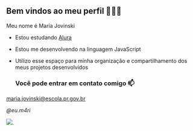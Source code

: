 ## Bem vindos ao meu perfil 💚💙💛

Meu nome é Maria Jovinski

- Estou estudando [Alura](https://www.alura.com.br)
- Estou me desenvolvendo na linguagem JavaScript
- Utilizo esse espaço para minha organização e compartilhamento dos meus projetos desenvolvidos

  ### Você pode entrar em contato comigo 📫
maria.jovinski@escola.pr.gov.br


_@eu.m4ri_


![](https://media.tenor.com/dutdoOw7PjsAAAAi/happy-cat.gif).
